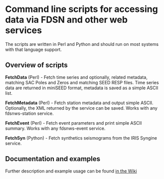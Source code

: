 # Command line scripts for accessing data via FDSN and other web services

The scripts are written in Perl and Python and should run on most systems
with that language support.

## Overview of scripts

**FetchData** (Perl) - Fetch time series and optionally, related metadata, matching SAC Poles and Zeros and matching SEED RESP files. Time series data are returned in miniSEED format, metadata is saved as a simple ASCII list.

**FetchMetadata** (Perl) - Fetch station metadata and output simple ASCII. Optionally, the XML returned by the service can be saved.  Works with any fdsnws-station service.

**FetchEvent** (Perl) - Fetch event parameters and print simple ASCII summary.  Works with any fdsnws-event service.

**FetchSyn** (Python) - Fetch synthetics seismograms from the IRIS Syngine service.

## Documentation and examples

Further description and example usage can be found [in the Wiki](../../wiki)
